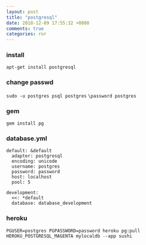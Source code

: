 ```yaml
---
layout: post
title: "postgresql"
date: 2018-12-09 17:55:32 +0800
comments: true
categories: ror
---
```


### install 
`apt-get install postgresql`

### change passwd
`sudo -u postgres psql postgres`
`\password postgres`

### gem
`gem install pg`

### database.yml
```
default: &default
  adapter: postgresql
  encoding: unicode
  username: postgres
  password: password
  host: localhost
  pool: 5

development:
  <<: *default
  database: database_development
```

### heroku
`PGUSER=postgres PGPASSWORD=password heroku pg:pull HEROKU_POSTGRESQL_MAGENTA mylocaldb --app sushi`
